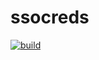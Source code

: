 # ssocreds

[![build](https://github.com/winebarrel/ssocreds/actions/workflows/build.yml/badge.svg)](https://github.com/winebarrel/ssocreds/actions/workflows/build.yml)
